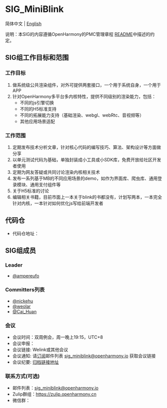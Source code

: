 # SIG_MiniBlink
简体中文 | [English](./sig_miniblink.md)

说明：本SIG的内容遵循OpenHarmony的PMC管理章程 [README](/zh/pmc.md)中描述的约定。

## SIG组工作目标和范围

### 工作目标
1. 做系统级公共渲染组件，对外可提供两套接口，一个用于系统自身，一个用于APP
2. 针对OpenHarmony多平台多内核特性，提供不同级别的渲染能力，包括：
   * 不同的js引擎切换
   * 不同的H5标准支持
   * 不同的拓展能力支持（基础渲染、webgl、webRtc、音视频等）
   * 其他应用场景适配

### 工作范围
1. 定期发布技术分析文章，针对核心代码的编写技巧、算法、架构设计等方面做分享
2. 以单元测试代码为基础，单独封装成小工具或小SDK库，免费开放给社区开发者使用
3. 定期为网友答疑或共同讨论渲染内核相关技术
4. 发布一系列基于MB的不同应用场景的demo，如作为界面库、爬虫库、通用登录模块、通用支付组件等
5. 关于H5标准的讨论
6. 编辑相关书籍，目前市面上一本关于blink的书都没有，计划写两本，一本完全针对内核，一本针对如何优化js写给前端开发者


## 代码仓
- 代码仓地址：

## SIG组成员

### Leader

- [@ampereufo](https://gitee.com/ampereufo)

### Committers列表

- [@nickehu](https://gitee.com/nickehu)
- [@weolar](https://gitee.com/weolar)
- [@Cai_Huan](https://gitee.com/Cai_Huan)


### 会议
 - 会议时间：双周例会，周一晚上19:15，UTC+8
 - 会议申报：
 - 会议链接: Welink或其他会议
 - 会议通知: 请[订阅](https://lists.openatom.io/postorius/lists/sig_miniblink.openharmony.io/)邮件列表 [sig_miniblink@openharmony.io](https://lists.openatom.io/postorius/lists/sig_miniblink.openharmony.io/) 获取会议链接
 - 会议纪要: [归档链接地址](https://gitee.com/openharmony-sig/sig-content/tree/master/miniblink/meetings)

### 联系方式(可选)

- 邮件列表：[sig_miniblink@openharmony.io](https://lists.openatom.io/postorius/lists/sig_miniblink.openharmony.io/)
- Zulip群组：https://zulip.openharmony.cn
- 微信群：
